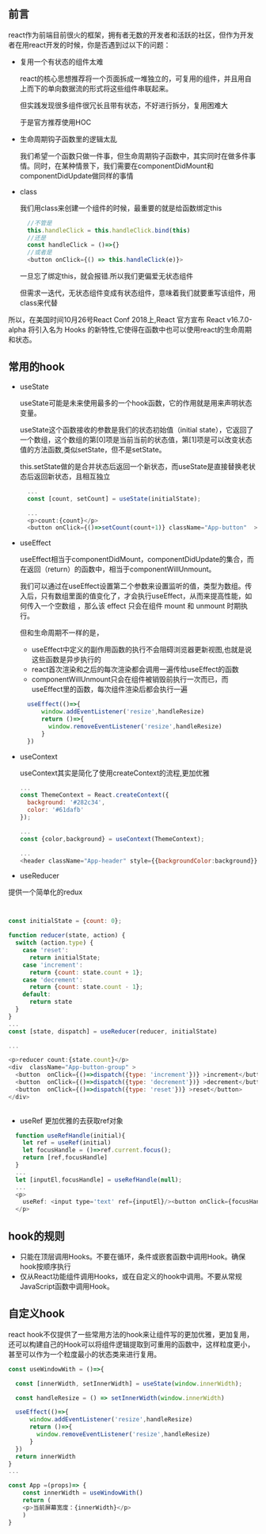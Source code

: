 ## 前言

react作为前端目前很火的框架，拥有者无数的开发者和活跃的社区，但作为开发者在用react开发的时候，你是否遇到过以下的问题：

- 复用一个有状态的组件太难

  react的核心思想推荐将一个页面拆成一堆独立的，可复用的组件，并且用自上而下的单向数据流的形式将这些组件串联起来。
  
  但实践发现很多组件很冗长且带有状态，不好进行拆分，复用困难大

  于是官方推荐使用HOC

- 生命周期钩子函数里的逻辑太乱

  我们希望一个函数只做一件事，但生命周期钩子函数中，其实同时在做多件事情。同时，在某种情景下，我们需要在componentDidMount和componentDidUpdate做同样的事情

- class

  我们用class来创建一个组件的时候，最重要的就是给函数绑定this

  ```js
    //不管是
    this.handleClick = this.handleClick.bind(this)
    //还是
    const handleClick = ()=>{}
    //或者是
    <button onClick={() => this.handleClick(e)}> 
  ```
  一旦忘了绑定this，就会报错.所以我们更偏爱无状态组件

  但需求一迭代，无状态组件变成有状态组件，意味着我们就要重写该组件，用class来代替

所以，在美国时间10月26号React Conf 2018上,React 官方宣布 React v16.7.0-alpha 将引入名为 Hooks 的新特性,它使得在函数中也可以使用react的生命周期和状态。

## 常用的hook

- useState

  useState可能是未来使用最多的一个hook函数，它的作用就是用来声明状态变量。
  
  useState这个函数接收的参数是我们的状态初始值（initial state），它返回了一个数组，这个数组的第[0]项是当前当前的状态值，第[1]项是可以改变状态值的方法函数,类似setState，但不是setState。

  this.setState做的是合并状态后返回一个新状态，而useState是直接替换老状态后返回新状态，且相互独立

  ```js
    ...
    const [count, setCount] = useState(initialState);

    ...
    <p>count:{count}</p>
    <button onClick={()=>setCount(count+1)} className="App-button"  >点击</button>
  ```

- useEffect

  useEffect相当于componentDidMount，componentDidUpdate的集合，而在返回（return）的函数中，相当于componentWillUnmount。
  
  我们可以通过在useEffect设置第二个参数来设置监听的值，类型为数组。传入后，只有数组里面的值变化了，才会执行useEffect，从而来提高性能，如何传入一个空数组 ，那么该 effect 只会在组件 mount 和 unmount 时期执行。

  但和生命周期不一样的是，

  - useEffect中定义的副作用函数的执行不会阻碍浏览器更新视图,也就是说这些函数是异步执行的
  - react首次渲染和之后的每次渲染都会调用一遍传给useEffect的函数
  - componentWillUnmount只会在组件被销毁前执行一次而已，而useEffect里的函数，每次组件渲染后都会执行一遍

  ```js
    useEffect(()=>{
        window.addEventListener('resize',handleResize)
        return ()=>{
          window.removeEventListener('resize',handleResize)
        }
    })
  ```

- useContext

  useContext其实是简化了使用createContext的流程,更加优雅

  ```js
  ...
  const ThemeContext = React.createContext({
    background: '#282c34',
    color: '#61dafb'
  });

  ...
  const {color,background} = useContext(ThemeContext);

  ...
  <header className="App-header" style={{backgroundColor:background}}>

  ```
- useReducer

提供一个简单化的redux

```js


const initialState = {count: 0};

function reducer(state, action) {
  switch (action.type) {
    case 'reset':
      return initialState;
    case 'increment':
      return {count: state.count + 1};
    case 'decrement':
      return {count: state.count - 1};
    default:
      return state
  }
}
...
const [state, dispatch] = useReducer(reducer, initialState)

...

<p>reducer count:{state.count}</p>
<div  className="App-button-group" >
  <button  onClick={()=>dispatch({type: 'increment'})} >increment</button>
  <button  onClick={()=>dispatch({type: 'decrement'})} >decrement</button>
  <button  onClick={()=>dispatch({type: 'reset'})} >reset</button>
</div>
          
```

- useRef
更加优雅的去获取ref对象

```js
  function useRefHandle(initial){
    let ref = useRef(initial)
    let focusHandle = ()=>ref.current.focus();
    return [ref,focusHandle]
  }
  ...  
  let [inputEl,focusHandle] = useRefHandle(null);
  ...
  <p>
    useRef: <input type='text' ref={inputEl}/><button onClick={focusHandle}>搜索</button>
  </p>
```

## hook的规则
- 只能在顶层调用Hooks。不要在循环，条件或嵌套函数中调用Hook。确保hook按顺序执行
- 仅从React功能组件调用Hooks，或在自定义的hook中调用。不要从常规JavaScript函数中调用Hook。 

## 自定义hook

react hook不仅提供了一些常用方法的hook来让组件写的更加优雅，更加复用，还可以构建自己的Hook可以将组件逻辑提取到可重用的函数中，这样粒度更小，甚至可以作为一个粒度最小的状态类来进行复用。
```js
const useWindowWith = ()=>{

  const [innerWidth, setInnerWidth] = useState(window.innerWidth);

  const handleResize = () => setInnerWidth(window.innerWidth)

  useEffect(()=>{
      window.addEventListener('resize',handleResize)
      return ()=>{
        window.removeEventListener('resize',handleResize)
      }
  })
  return innerWidth
}
...

const App =(props)=> {
    const innerWidth = useWindowWith()
    return (
    <p>当前屏幕宽度：{innerWidth}</p>
    )
}
   
```
